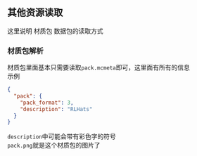 ## 其他资源读取

这里说明 材质包 数据包的读取方式

### 材质包解析
材质包里面基本只需要读取`pack.mcmeta`即可，这里面有所有的信息  
示例
```json
{
  "pack": {
    "pack_format": 3,
    "description": "RLHats"
  }
}
```
`description`中可能会带有彩色字的符号  
`pack.png`就是这个材质包的图片了


